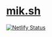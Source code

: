 # [mik.sh](https://mik.sh)

[![Netlify Status](https://api.netlify.com/api/v1/badges/95098195-8862-4db8-8112-367a8944368b/deploy-status)](https://app.netlify.com/sites/miksh/deploys)
